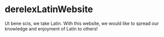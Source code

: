 # derelexLatinWebsite
Ut bene scis, we take Latin. With this website, we would like to spread our knowledge and enjoyment of Latin to others!
